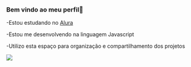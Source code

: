 ### Bem vindo ao meu perfil💜

-Estou estudando no [Alura](https://www.alura.com.br)

-Estou me desenvolvendo na linguagem Javascript

-Utilizo esta espaço para organização e compartilhamento dos projetos


![](https://tenor.com/bXgEm.gif)
